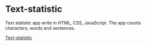# Text-statistic

Text statistic app write in HTML, CSS, JavaScript.
The app counts characters, words and sentences.

<a href="https://dkurpiel.github.io/Text-statistic/"> Text-statistic </a>
